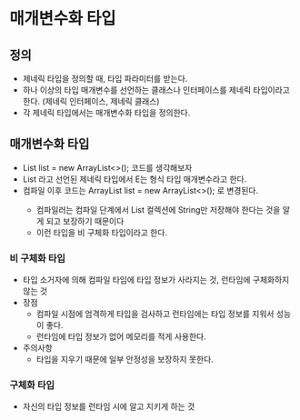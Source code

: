 # 매개변수화 타입

## 정의
- 제네릭 타입을 정의할 때, 타입 파라미터를 받는다.
- 하나 이상의 타입 매개변수를 선언하는 클래스나 인터페이스를 제네릭 타입이라고 한다. (제네릭 인터페이스, 제네릭 클래스)
- 각 제네릭 타입에서는 매개변수화 타입을 정의한다.

## 매개변수화 타입
- List<String> list = new ArrayList<>(); 코드를 생각해보자
- List<E> 라고 선언된 제네릭 타입에서 E는 형식 타입 매개변수라고 한다.
- 컴파일 이후 코드는 ArrayList<String> list = new ArrayList<>(); 로 변경된다.
    - 컴파일러는 컴파일 단계에서 List 컬렉션에 String만 저장해야 한다는 것을 알게 되고 보장하기 때문이다
    - 이런 타입을 비 구체화 타입이라고 한다.

### 비 구체화 타입
- 타입 소거자에 의해 컴파일 타임에 타입 정보가 사라지는 것, 런타임에 구체화하지 않는 것
- 장점
  - 컴파일 시점에 엄격하게 타입을 검사하고 런타임에는 타입 정보를 지워서 성능이 좋다.
  - 런타임에 타입 정보가 없어 메모리를 적게 사용한다.
- 주의사항
  - 타입을 지우기 때문에 일부 안정성을 보장하지 못한다.

### 구체화 타입
- 자신의 타입 정보를 런타임 시에 알고 지키게 하는 것


